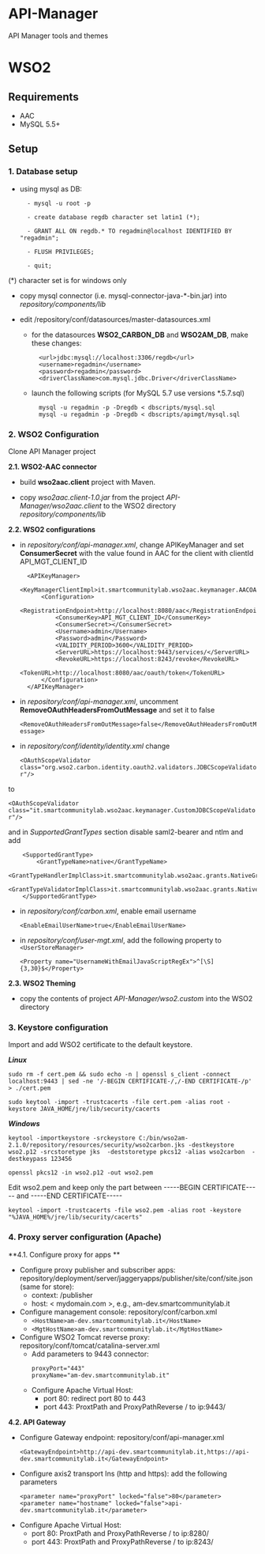 # API-Manager
API Manager tools and themes

# WSO2

## Requirements

- AAC
- MySQL 5.5+

## Setup

### 1. Database setup

- using mysql as DB:

		- mysql -u root -p
		
		- create database regdb character set latin1 (*);
		 
		- GRANT ALL ON regdb.* TO regadmin@localhost IDENTIFIED BY "regadmin";
		
		- FLUSH PRIVILEGES;
		 
		- quit;

(*) character set is for windows only

- copy mysql connector (i.e. mysql-connector-java-*-bin.jar) into *repository/components/lib*
	
 
- edit /repository/conf/datasources/master-datasources.xml
	 
	- for the datasources **WSO2_CARBON_DB** and **WSO2AM_DB**, make these changes:
	
			<url>jdbc:mysql://localhost:3306/regdb</url>
            <username>regadmin</username>
            <password>regadmin</password>
            <driverClassName>com.mysql.jdbc.Driver</driverClassName> 

	- launch the following scripts (for MySQL 5.7 use versions *.5.7.sql)
	 
			mysql -u regadmin -p -Dregdb < dbscripts/mysql.sql
			mysql -u regadmin -p -Dregdb < dbscripts/apimgt/mysql.sql

### 2. WSO2 Configuration

Clone API Manager project

**2.1. WSO2-AAC connector**

- build **wso2aac.client** project with Maven.

- copy *wso2aac.client-1.0.jar* from the project *API-Manager/wso2aac.client* to the WSO2 directory *repository/components/lib*

**2.2. WSO2 configurations**

- in *repository/conf/api-manager.xml*, change APIKeyManager and set **ConsumerSecret** with the value found in AAC for the client with clientId API_MGT_CLIENT_ID

    	<APIKeyManager>
    		<KeyManagerClientImpl>it.smartcommunitylab.wso2aac.keymanager.AACOAuthClient</KeyManagerClientImpl>
    		<Configuration>
    			<RegistrationEndpoint>http://localhost:8080/aac</RegistrationEndpoint>
    			<ConsumerKey>API_MGT_CLIENT_ID</ConsumerKey>
    			<ConsumerSecret></ConsumerSecret>
    			<Username>admin</Username>
    			<Password>admin</Password>
    			<VALIDITY_PERIOD>3600</VALIDITY_PERIOD>
    			<ServerURL>https://localhost:9443/services/</ServerURL>
    			<RevokeURL>https://localhost:8243/revoke</RevokeURL>
    			<TokenURL>http://localhost:8080/aac/oauth/token</TokenURL>			
    		</Configuration>
    	</APIKeyManager>

- in *repository/conf/api-manager.xml*, uncomment **RemoveOAuthHeadersFromOutMessage** and set it to false

	`<RemoveOAuthHeadersFromOutMessage>false</RemoveOAuthHeadersFromOutMessage>`


- in *repository/conf/identity/identity.xml* change


   `<OAuthScopeValidator class="org.wso2.carbon.identity.oauth2.validators.JDBCScopeValidator"/>`

to

   `<OAuthScopeValidator class="it.smartcommunitylab.wso2aac.keymanager.CustomJDBCScopeValidator"/>`
   
   and in *SupportedGrantTypes* section disable saml2-bearer and ntlm and add
   
        <SupportedGrantType>
            <GrantTypeName>native</GrantTypeName>
            <GrantTypeHandlerImplClass>it.smartcommunitylab.wso2aac.grants.NativeGrantType</GrantTypeHandlerImplClass>
            <GrantTypeValidatorImplClass>it.smartcommunitylab.wso2aac.grants.NativeGrantValidator</GrantTypeValidatorImplClass>
        </SupportedGrantType>
            
- in *repository/conf/carbon.xml*, enable email username

	`<EnableEmailUserName>true</EnableEmailUserName>`

- in *repository/conf/user-mgt.xml*, add the following property to `<UserStoreManager>`

	`<Property name="UsernameWithEmailJavaScriptRegEx">^[\S]{3,30}$</Property>`

**2.3. WSO2 Theming**

- copy the contents of project *API-Manager/wso2.custom* into the WSO2 directory

### 3. Keystore configuration

Import and add WSO2 certificate to the default keystore.

***Linux***

``sudo rm -f cert.pem && sudo echo -n | openssl s_client -connect localhost:9443 | sed -ne '/-BEGIN CERTIFICATE-/,/-END CERTIFICATE-/p' > ./cert.pem``

``sudo keytool -import -trustcacerts -file cert.pem -alias root -keystore JAVA_HOME/jre/lib/security/cacerts``

***Windows***

``keytool -importkeystore -srckeystore C:/bin/wso2am-2.1.0/repository/resources/security/wso2carbon.jks -destkeystore wso2.p12 -srcstoretype jks  -deststoretype pkcs12 -alias wso2carbon  -destkeypass 123456``

``openssl pkcs12 -in wso2.p12 -out wso2.pem``

Edit wso2.pem and keep only the part between -----BEGIN CERTIFICATE----- and -----END CERTIFICATE-----

``keytool -import -trustcacerts -file wso2.pem -alias root -keystore "%JAVA_HOME%/jre/lib/security/cacerts"``

### 4. Proxy server configuration (Apache)

**4.1. Configure proxy for apps **

- Configure proxy publisher and subscriber apps: repository/deployment/server/jaggeryapps/publisher/site/conf/site.json (same for store):
  - context: /publisher
  - host: < mydomain.com >, e.g., am-dev.smartcommunitylab.it
- Configure management console: repository/conf/carbon.xml
  - ``<HostName>am-dev.smartcommunitylab.it</HostName>``
  - ``<MgtHostName>am-dev.smartcommunitylab.it</MgtHostName>``
- Configure WSO2 Tomcat reverse proxy: repository/conf/tomcat/catalina-server.xml
  - Add parameters to 9443 connector:
    ```
    proxyPort="443"
    proxyName="am-dev.smartcommunitylab.it"
    ```
  - Configure Apache Virtual Host:
    - port 80: redirect port 80 to 443
    - port 443: ProxtPath and ProxyPathReverse / to ip:9443/
    
**4.2. API Gateway** 
 - Configure Gateway endpoint: repository/conf/api-manager.xml
   ```
   <GatewayEndpoint>http://api-dev.smartcommunitylab.it,https://api-dev.smartcommunitylab.it</GatewayEndpoint>
   ```
 - Configure axis2 transport Ins (http and https): add the following parameters
   ```
   <parameter name="proxyPort" locked="false">80</parameter>
   <parameter name="hostname" locked="false">api-dev.smartcommunitylab.it</parameter>
   ```
  - Configure Apache Virtual Host:
    - port 80: ProxtPath and ProxyPathReverse / to ip:8280/
    - port 443: ProxtPath and ProxyPathReverse / to ip:8243/
     